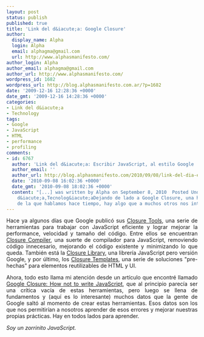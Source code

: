 ```yaml
---
layout: post
status: publish
published: true
title: 'Link del d&iacute;a: Google Closure'
author:
  display_name: Alpha
  login: Alpha
  email: alphagma@gmail.com
  url: http://www.alphasmanifesto.com/
author_login: Alpha
author_email: alphagma@gmail.com
author_url: http://www.alphasmanifesto.com/
wordpress_id: 1682
wordpress_url: http://blog.alphasmanifesto.com.ar/?p=1682
date: '2009-12-16 12:28:36 +0000'
date_gmt: '2009-12-16 14:28:36 +0000'
categories:
- Link del d&iacute;a
- Technology
tags:
- Google
- JavaScript
- HTML
- performance
- profiling
comments:
- id: 6767
  author: 'Link del d&iacute;a: Escribir JavaScript, al estilo Google | Alpha''s Manifesto'
  author_email: ''
  author_url: http://blog.alphasmanifesto.com/2010/09/08/link-del-dia-escribir-javascript-al-estilo-google/
  date: '2010-09-08 16:02:36 +0000'
  date_gmt: '2010-09-08 18:02:36 +0000'
  content: "[...] was written by Alpha on September 8, 2010  Posted Under: Link del
    d&iacute;a,Tecnolog&iacute;aDejando de lado a Google Closure, una herramienta
    de la que hablamos hace tiempo, hay algo que a muchos otros nos interesa al [...]"
---
```

<p style="text-align: justify;">Hace ya algunos d&iacute;as que Google public&oacute; sus <a href="http://googlecode.blogspot.com/2009/11/introducing-closure-tools.html">Closure Tools</a>, una serie de herramientas para trabajar con JavaScript eficiente y lograr mejorar la performance, velocidad y tama&ntilde;o del c&oacute;digo. Entre ellos se encuentran <a href="http://code.google.com/closure/compiler/">Closure Compiler</a>, una suerte de compilador para JavaScript, removiendo c&oacute;digo innecesario, mejorando el c&oacute;digo existente y minimizando lo que queda. Tambi&eacute;n est&aacute; la <a href="http://code.google.com/closure/library">Closure Library</a>, una librer&iacute;a JavaScript pero versi&oacute;n Google, y por &uacute;ltimo, los <a href="http://code.google.com/closure/templates/">Closure Templates</a>, una serie de soluciones "pre-hechas" para elementos reutilizables de HTML y UI.</p>
<p style="text-align: justify;">Ahora, todo esto llama mi atenci&oacute;n desde un art&iacute;culo que encontr&eacute; llamado <a href="http://www.sitepoint.com/blogs/2009/11/12/google-closure-how-not-to-write-javascript/">Google Closure: How not to write JavaScript</a>, que al principio parec&iacute;a ser una cr&iacute;tica vac&iacute;a de estas herramientas, pero luego se llena de fundamentos y (aqu&iacute; es lo interesante) muchos datos que la gente de Google salt&oacute; al momento de crear estas herramientas. Esos datos son los que nos permitir&iacute;an a nosotros aprender de esos errores y mejorar nuestras propias pr&aacute;cticas. Hay en todos lados para aprender.</p>
<p style="text-align: justify;"><em>Soy un zorrinito JavaScript.</em></p>
